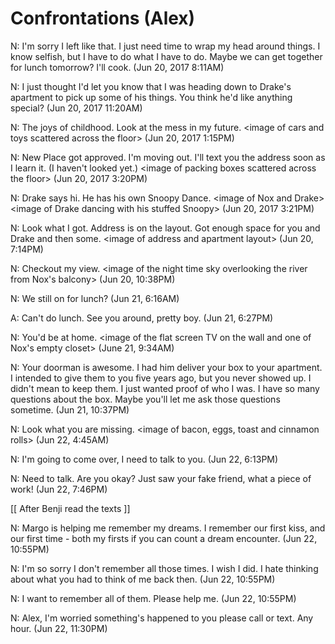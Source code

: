 #  Confrontations (Alex)

N: I'm sorry I left like that. I just need time to wrap my head around things. I
know selfish, but I have to do what I have to do. Maybe we can get together for
lunch tomorrow? I'll cook. (Jun 20, 2017 8:11AM)

N: I just thought I'd let you know that I was heading down to Drake's apartment
to pick up some of his things. You think he'd like anything special? (Jun 20,
2017 11:20AM)

N: The joys of childhood. Look at the mess in my future. \<image of cars and
toys scattered across the floor\> (Jun 20, 2017 1:15PM)

N: New Place got approved. I'm moving out. I'll text you the address soon as I
learn it. (I haven't looked yet.) \<image of packing boxes scattered across the
floor\> (Jun 20, 2017 3:20PM)

N: Drake says hi. He has his own Snoopy Dance. \<image of Nox and Drake\>
\<image of Drake dancing with his stuffed Snoopy\> (Jun 20, 2017 3:21PM)

N: Look what I got. Address is on the layout. Got enough space for you and Drake
and then some. \<image of address and apartment layout\> (Jun 20, 7:14PM)

N: Checkout my view. \<image of the night time sky overlooking the river from
Nox's balcony\> (Jun 20, 10:38PM)

N: We still on for lunch? (Jun 21, 6:16AM)

A: Can't do lunch. See you around, pretty boy. (Jun 21, 6:27PM)

N: You'd be at home. \<image of the flat screen TV on the wall and one of Nox's
empty closet\> (June 21, 9:34AM)

N: Your doorman is awesome. I had him deliver your box to your apartment. I
intended to give them to you five years ago, but you never showed up. I didn't
mean to keep them. I just wanted proof of who I was. I have so many questions
about the box. Maybe you'll let me ask those questions sometime. (Jun 21,
10:37PM)

N: Look what you are missing. \<image of bacon, eggs, toast and cinnamon rolls\>
(Jun 22, 4:45AM)

N: I'm going to come over, I need to talk to you. (Jun 22, 6:13PM)

N: Need to talk. Are you okay? Just saw your fake friend, what a piece of work!
(Jun 22, 7:46PM)

[[ After Benji read the texts ]]

N: Margo is helping me remember my dreams. I remember our first kiss, and our
first time - both my firsts if you can count a dream encounter. (Jun 22,
10:55PM)

N: I'm so sorry I don't remember all those times. I wish I did. I hate thinking
about what you had to think of me back then. (Jun 22, 10:55PM)

N: I want to remember all of them. Please help me. (Jun 22, 10:55PM)

N: Alex, I'm worried something's happened to you please call or text. Any hour.
(Jun 22, 11:30PM)
